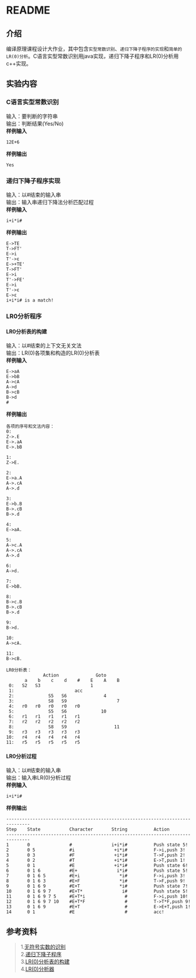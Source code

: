 # README

## 介绍

编译原理课程设计大作业，其中包含`实型常数识别`、`递归下降子程序的实现`和`简单的LR(0)分析`。C语言实型常数识别用java实现，递归下降子程序和LR(0)分析用c++实现。

## 实验内容

###  C语言实型常数识别

输入：要判断的字符串  
输出：判断结果(Yes/No)  
**样例输入**

```
12E+6
```

**样例输出**

```
Yes
```

###  递归下降子程序实现

输入：以#结束的输入串  
输出：输入串递归下降法分析匹配过程  
**样例输入**

```
i+i*i# 
```

**样例输出**

```
E->TE
T->FT'
E->i
T'->ε
E->+TE'
T->FT'
E->i
T'->FE'
E->i
T'->ε
E->ε
i+i*i# is a match!
```

###  LR0分析程序  

#### LR0分析表的构建

输入：以#结束的上下文无关文法  
输出：LR(0)各项集和构造的LR(0)分析表   
**样例输入**

```
E->aA
E->bB
A->cA
A->d
B->cB
B->d
#
```

**样例输出**

```
各项的序号和文法内容：
0:
Z->.E
E->.aA
E->.bB

1:
Z->E.

2:
E->a.A
A->.cA
A->.d

3:
E->b.B
B->.cB
B->.d

4:
E->aA.

5:
A->c.A
A->.cA
A->.d

6:
A->d.

7:
E->bB.

8:
B->c.B
B->.cB
B->.d

9:
B->d.

10:
A->cA.

11:
B->cB.

LR0分析表：
              Action              Goto
       a    b    c    d    #    E    A    B
 0:   S2   S3                   1
 1:                       acc
 2:             S5   S6              4
 3:             S8   S9                   7
 4:   r0   r0   r0   r0   r0
 5:             S5   S6             10
 6:   r1   r1   r1   r1   r1
 7:   r2   r2   r2   r2   r2
 8:             S8   S9                  11
 9:   r3   r3   r3   r3   r3
10:   r4   r4   r4   r4   r4
11:   r5   r5   r5   r5   r5
```
#### LR0分析过程

输入：以#结束的输入串  
输出：输入串LR(0)分析过程  
**样例输入**

```
i+i*i#
```

**样例输出**

```
-------------------------------------------------------------------------------
Step    State           Character       String          Action
-------------------------------------------------------------------------------
1       0               #               i+i*i#          Push state 5!
2       0 5             #i               +i*i#          F->i,push 3!
3       0 3             #F               +i*i#          T->F,push 2!
4       0 2             #T               +i*i#          E->T,push 1!
5       0 1             #E               +i*i#          Push state 6!
6       0 1 6           #E+               i*i#          Push state 5!
7       0 1 6 5         #E+i               *i#          F->i,push 3!
8       0 1 6 3         #E+F               *i#          T->F,push 9!
9       0 1 6 9         #E+T               *i#          Push state 7!
10      0 1 6 9 7       #E+T*               i#          Push state 5!
11      0 1 6 9 7 5     #E+T*i               #          F->i,push 10!
12      0 1 6 9 7 10    #E+T*F               #          T->T*F,push 9!
13      0 1 6 9         #E+T                 #          E->E+T,push 1!
14      0 1             #E                   #          acc!
```

## 参考资料

>1.[无符号实数的识别](https://blog.csdn.net/could9/article/details/105308106?utm_medium=distribute.pc_relevant_t0.none-task-blog-BlogCommendFromMachineLearnPai2-1.nonecase&depth_1-utm_source=distribute.pc_relevant_t0.none-task-blog-BlogCommendFromMachineLearnPai2-1.nonecase)     
>2.[递归下降子程序](http://www.doc88.com/p-6079867238812.html)   
>3.[LR(0)分析表的构建](https://blog.csdn.net/ScottWei_007/article/details/90244531?utm_medium=distribute.pc_relevant.none-task-blog-BlogCommendFromMachineLearnPai2-4.nonecase&depth_1-utm_source=distribute.pc_relevant.none-task-blog-BlogCommendFromMachineLearnPai2-4.nonecase)   
>4.[LR(0)分析器](http://www.doc88.com/p-3738460299584.html) 
